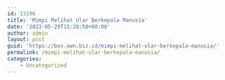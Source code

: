 ```yaml
---
id: 13196
title: 'Mimpi Melihat Ular Berkepala Manusia'
date: '2023-05-29T15:20:50+00:00'
author: admin
layout: post
guid: 'https://bos.awn.biz.id/mimpi-melihat-ular-berkepala-manusia/'
permalink: /mimpi-melihat-ular-berkepala-manusia/
categories:
    - Uncategorized
---
```


